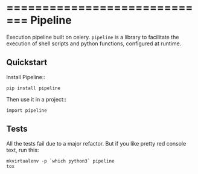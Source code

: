 =============================
Pipeline
=============================

Execution pipeline built on celery.
`pipeline` is a library to facilitate the execution of shell scripts
and python functions, configured at runtime.


Quickstart
----------

Install Pipeline::

    pip install pipeline

Then use it in a project::

    import pipeline

Tests
-----
All the tests fail due to a major refactor.
But if you like pretty red console text, run this:

    mkvirtualenv -p `which python3` pipeline
    tox

